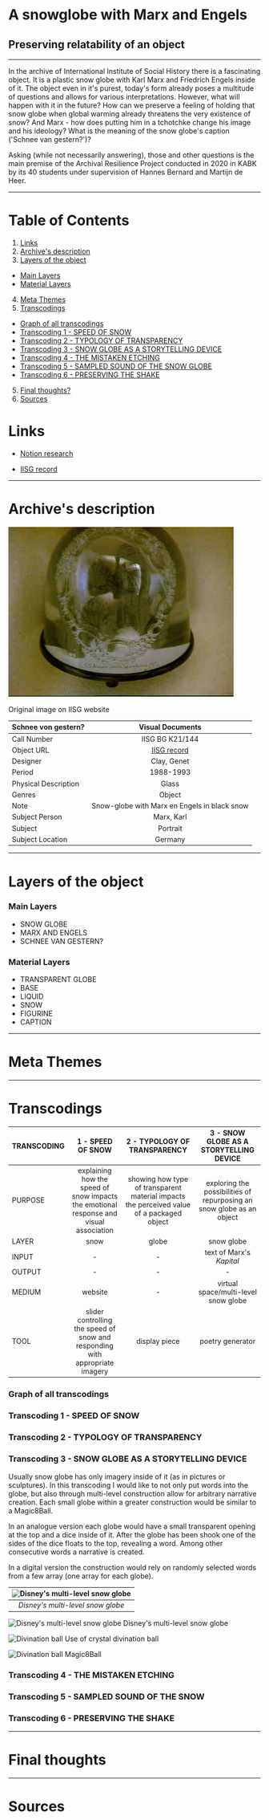 # A snowglobe with Marx and Engels
## Preserving relatability of an object

***

In the archive of International Institute of Social History there is a fascinating object. It is a plastic snow globe with Karl Marx and Friedrich Engels inside of it. The object even in it's purest, today's form already poses a multitude of questions and allows for various interpretations. However, what will happen with it in the future? How can we preserve a feeling of holding that snow globe when global warming already threatens the very existence of snow? And Marx - how does putting him in a tchotchke change his image and his ideology? What is the meaning of the snow globe's caption ('Schnee van gestern?')?

Asking (while not necessarily answering), those and other questions is the main premise of the Archival Resilience Project conducted in 2020 in KABK by its 40 students under supervision of Hannes Bernard and Martijn de Heer.

***

# Table of Contents

1. [Links](#Links)
2. [Archive's description](#Archives-description)
3. [Layers of the object](#Layers-of-the-object)
  - [Main Layers](#Main-Layers)
  - [Material Layers](#Material-Layers)
4. [Meta Themes](#Meta-Themes)
5. [Transcodings](#Transcodings)
  - [Graph of all transcodings](#Graph-of-all-transcodings)
  - [Transcoding 1 - SPEED OF SNOW](#Transcoding-1---SPEED-OF-SNOW)
  - [Transcoding 2 - TYPOLOGY OF TRANSPARENCY](#Transcoding-2---TYPOLOGY-OF-TRANSPARENCY)
  - [Transcoding 3 - SNOW GLOBE AS A STORYTELLING DEVICE](#Transcoding-3---SNOW-GLOBE-AS-A-STORYTELLING-DEVICE)
  - [Transcoding 4 - THE MISTAKEN ETCHING](#Transcoding-4---THE-MISTAKEN-ETCHING)
  - [Transcoding 5 - SAMPLED SOUND OF THE SNOW GLOBE](#Transcoding-5---SAMPLED-SOUND-OF-THE-SNOW)
  - [Transcoding 6 - PRESERVING THE SHAKE](#Transcoding-6---PRESERVING-THE-SHAKE)
5. [Final thoughts?](#Final-thoughts)
6. [Sources](#Sources)


# Links

- [Notion research](https://www.notion.so/adapopovic/c28c5efb279243d5a5a3e5970b92a794?v=9ff0c4775286426a904d91e0b145b163)

- [IISG record](https://search.iisg.amsterdam/Record/991455)

***

# Archive's description

![Original image on IISG website](/assets/original.jpeg "Schnee von gestern?")

Original image on IISG website



| Schnee von gestern?     | Visual Documents |
| :---        |    :----:   |
| Call Number   | IISG BG K21/144    |
| Object URL   | [IISG record](https://search.iisg.amsterdam/Record/991455)   |
| Designer    | Clay, Genet      |
| Period  | 1988-1993       |
| Physical Description  | Glass     |
| Genres | Object      |
| Note | Snow-globe with Marx en Engels in black snow     |
| Subject Person | Marx, Karl |  Engels, Friedrich     |
| Subject   | Portrait      |
| Subject Location   | Germany     |

***

# Layers of the object

### Main Layers
  - SNOW GLOBE
  - MARX AND ENGELS
  - SCHNEE VAN GESTERN?

### Material Layers
  - TRANSPARENT GLOBE
  - BASE
  - LIQUID
  - SNOW
  - FIGURINE
  - CAPTION

***

# Meta Themes

***

# Transcodings

| TRANSCODING | 1 - SPEED OF SNOW | 2 - TYPOLOGY OF TRANSPARENCY | 3 - SNOW GLOBE AS A STORYTELLING DEVICE |
| :---        |    :----:   |    :----:   |    :----:   |
| PURPOSE | explaining how the speed of snow impacts the emotional response and visual association | showing how type of transparent material impacts the perceived value of a packaged object | exploring the possibilities of repurposing an snow globe as an object  |
| LAYER | snow | globe | snow globe |
| INPUT | - | - | text of Marx's *Kapital* |
| OUTPUT | - | - | - |
| MEDIUM | website | - | virtual space/multi-level snow globe |
| TOOL | slider controlling the speed of snow and responding with appropriate imagery | display piece | poetry generator |

### Graph of all transcodings



### Transcoding 1 - SPEED OF SNOW
### Transcoding 2 - TYPOLOGY OF TRANSPARENCY
### Transcoding 3 - SNOW GLOBE AS A STORYTELLING DEVICE


Usually snow globe has only imagery inside of it (as in pictures or sculptures). In this transcoding I would like to not only put words into the globe, but also through multi-level construction allow for arbitrary narrative creation. Each small globe within a greater construction would be similar to a Magic8Ball.

In an analogue version each globe would have a small transparent opening at the top and a dice inside of it. After the globe has been shook one of the sides of the dice floats to the top, revealing a word. Among other consecutive words a narrative is created.

In a digital version the construction would rely on randomly selected words from a few array (one array for each globe).


<!-- ![Disney's multi-level snow globe](https://s3.us-west-2.amazonaws.com/secure.notion-static.com/2a3a5cbc-6dbd-4ac8-94f8-7bd0ffee25e8/cf545a36f6134384d2a248c462a4c4ee.jpg?X-Amz-Algorithm=AWS4-HMAC-SHA256&X-Amz-Credential=AKIAT73L2G45O3KS52Y5%2F20200406%2Fus-west-2%2Fs3%2Faws4_request&X-Amz-Date=20200406T075608Z&X-Amz-Expires=86400&X-Amz-Signature=09929836c4312046aee94669199620adf0a52509aa0582d768b412205291ffdf&X-Amz-SignedHeaders=host&response-content-disposition=filename%20%3D%22cf545a36f6134384d2a248c462a4c4ee.jpg%22)
Disney's multi-level snow globe -->

| ![Disney's multi-level snow globe](https://s3.us-west-2.amazonaws.com/secure.notion-static.com/2a3a5cbc-6dbd-4ac8-94f8-7bd0ffee25e8/cf545a36f6134384d2a248c462a4c4ee.jpg?X-Amz-Algorithm=AWS4-HMAC-SHA256&X-Amz-Credential=AKIAT73L2G45O3KS52Y5%2F20200406%2Fus-west-2%2Fs3%2Faws4_request&X-Amz-Date=20200406T075608Z&X-Amz-Expires=86400&X-Amz-Signature=09929836c4312046aee94669199620adf0a52509aa0582d768b412205291ffdf&X-Amz-SignedHeaders=host&response-content-disposition=filename%20%3D%22cf545a36f6134384d2a248c462a4c4ee.jpg%22) |
|:--:|
| *Disney's multi-level snow globe* |

![Disney's multi-level snow globe](https://s3.us-west-2.amazonaws.com/secure.notion-static.com/a8ecc632-d0db-44cd-81fa-5c7208e3e2a4/4841f9634d8d6121a47a58fd9a7ee762.jpg?X-Amz-Algorithm=AWS4-HMAC-SHA256&X-Amz-Credential=AKIAT73L2G45O3KS52Y5%2F20200406%2Fus-west-2%2Fs3%2Faws4_request&X-Amz-Date=20200406T075720Z&X-Amz-Expires=86400&X-Amz-Signature=fd5d8cd9cdfdb3a0e31fbbbad935de4025f31bfdb681322b7a2a4faa81c1c863&X-Amz-SignedHeaders=host&response-content-disposition=filename%20%3D%224841f9634d8d6121a47a58fd9a7ee762.jpg%22)
Disney's multi-level snow globe

![Divination ball](https://s3.us-west-2.amazonaws.com/secure.notion-static.com/a32510a1-966b-4c3b-959c-3dca5f5155b5/51bccb9f87cd5427aea2d589732b6eea.jpg?X-Amz-Algorithm=AWS4-HMAC-SHA256&X-Amz-Credential=AKIAT73L2G45O3KS52Y5%2F20200406%2Fus-west-2%2Fs3%2Faws4_request&X-Amz-Date=20200406T075849Z&X-Amz-Expires=86400&X-Amz-Signature=929261ed1079fd6cea36974a7b9ec2c01954663b370fe7fac4121b5c1f1e3711&X-Amz-SignedHeaders=host&response-content-disposition=filename%20%3D%2251bccb9f87cd5427aea2d589732b6eea.jpg%22)
Use of crystal divination ball

![Divination ball](https://s3.us-west-2.amazonaws.com/secure.notion-static.com/52a88055-0cff-4c49-821b-7018aaef392e/Magic-8-Ball-101.jpg?X-Amz-Algorithm=AWS4-HMAC-SHA256&X-Amz-Credential=AKIAT73L2G45O3KS52Y5%2F20200406%2Fus-west-2%2Fs3%2Faws4_request&X-Amz-Date=20200406T075843Z&X-Amz-Expires=86400&X-Amz-Signature=744498e3f6f5196beda854947869c86975a78f9681e5cda6a971b70ec3ae564f&X-Amz-SignedHeaders=host&response-content-disposition=filename%20%3D%22Magic-8-Ball-101.jpg%22)
Magic8Ball

### Transcoding 4 - THE MISTAKEN ETCHING
### Transcoding 5 - SAMPLED SOUND OF THE SNOW
### Transcoding 6 - PRESERVING THE SHAKE

***

# Final thoughts

***

# Sources
